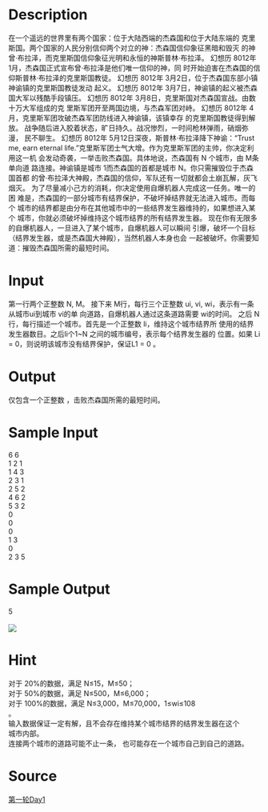 
# Description

<div class="content">在一个遥远的世界里有两个国家：位于大陆西端的杰森国和位于大陆东端的
克里斯国。两个国家的人民分别信仰两个对立的神：杰森国信仰象征黑暗和毁灭
的神曾·布拉泽，而克里斯国信仰象征光明和永恒的神斯普林·布拉泽。 
幻想历 8012年 1月，杰森国正式宣布曾·布拉泽是他们唯一信仰的神，同
时开始迫害在杰森国的信仰斯普林·布拉泽的克里斯国教徒。 
幻想历 8012年 3月2日，位于杰森国东部小镇神谕镇的克里斯国教徒发动
起义。 
幻想历 8012年 3月7日，神谕镇的起义被杰森国大军以残酷手段镇压。 
幻想历 8012年 3月8日，克里斯国对杰森国宣战。由数十万大军组成的克
里斯军团开至两国边境，与杰森军团对峙。 
幻想历 8012年 4月，克里斯军团攻破杰森军团防线进入神谕镇，该镇幸存
的克里斯国教徒得到解放。 
战争随后进入胶着状态，旷日持久。战况惨烈，一时间枪林弹雨，硝烟弥漫，
民不聊生。 
幻想历 8012年 5月12日深夜，斯普林·布拉泽降下神谕：“Trust me, earn 
eternal life.”克里斯军团士气大增。作为克里斯军团的主帅，你决定利用这一机
会发动奇袭，一举击败杰森国。具体地说，杰森国有 N 个城市，由 M条单向道
路连接。神谕镇是城市 1而杰森国的首都是城市 N。你只需摧毁位于杰森国首都
的曾·布拉泽大神殿，杰森国的信仰，军队还有一切就都会土崩瓦解，灰飞烟灭。 
为了尽量减小己方的消耗，你决定使用自爆机器人完成这一任务。唯一的困
难是，杰森国的一部分城市有结界保护，不破坏掉结界就无法进入城市。而每个
城市的结界都是由分布在其他城市中的一些结界发生器维持的，如果想进入某个
城市，你就必须破坏掉维持这个城市结界的所有结界发生器。 
现在你有无限多的自爆机器人，一旦进入了某个城市，自爆机器人可以瞬间
引爆，破坏一个目标（结界发生器，或是杰森国大神殿），当然机器人本身也会
一起被破坏。你需要知道：摧毁杰森国所需的最短时间。 
 </div>

# Input

<div class="content">第一行两个正整数 N, M。 
接下来 M行，每行三个正整数 ui, vi, wi，表示有一条从城市ui到城市 vi的单
向道路，自爆机器人通过这条道路需要 wi的时间。 
之后 N 行，每行描述一个城市。首先是一个正整数 li，维持这个城市结界所
使用的结界发生器数目。之后li个1~N 之间的城市编号，表示每个结界发生器的
位置。如果 Li = 0，则说明该城市没有结界保护，保证L1 = 0  。 </div>

# Output

<div class="content">仅包含一个正整数 ，击败杰森国所需的最短时间。 </div>

# Sample Input

<div class="content"><span class="sampledata">6 6 <br/>
1 2 1 <br/>
1 4 3 <br/>
2 3 1 <br/>
2 5 2 <br/>
4 6 2 <br/>
5 3 2 <br/>
0 <br/>
0 <br/>
0 <br/>
1 3 <br/>
0 <br/>
2 3 5 </span></div>

# Sample Output

<div class="content"><span class="sampledata">5<br/>
<br/>
<img border="0" src="source/bzoj/1922/img/aHR0cHM6Ly9seWRzeS5jb20vSnVkZ2VPbmxpbmUvaW1hZ2VzLzE5MjIuanBn.jpg"/> </span></div>

# Hint

<div class="content"><p>对于 20%的数据，满足 N≤15，M≤50； <br/>
对于 50%的数据，满足 N≤500，M≤6,000； <br/>
对于 100%的数据，满足 N≤3,000，M≤70,000，1≤wi≤108<br/>
。 <br/>
输入数据保证一定有解，且不会存在维持某个城市结界的结界发生器在这个<br/>
城市内部。 <br/>
连接两个城市的道路可能不止一条， 也可能存在一个城市自己到自己的道路。</p></div>

# Source

<div class="content"><p><a href="problemset.php?search=第一轮Day1">第一轮Day1</a></p></div>

